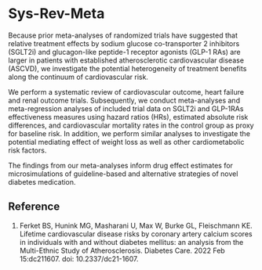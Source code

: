 # Sys-Rev-Meta

Because prior meta-analyses of randomized trials have suggested that relative treatment effects by sodium glucose co-transporter 2 inhibitors (SGLT2i) and glucagon-like peptide-1 receptor agonists (GLP-1 RAs) are larger in patients with established atherosclerotic cardiovascular disease (ASCVD), we investigate the potential heterogeneity of treatment benefits along the continuum of cardiovascular risk. 

We perform a systematic review of cardiovascular outcome, heart failure and renal outcome trials. Subsequently, we conduct meta-analyses and meta-regression analyses of included trial data on SGLT2i and GLP-1RAs effectiveness measures using hazard ratios (HRs), estimated absolute risk differences, and cardiovascular mortality rates in the control group as proxy for baseline risk. In addition, we perform similar analyses to investigate the potential mediating effect of weight loss as well as other cardiometabolic risk factors.

The findings from our meta-analyses inform drug effect estimates for microsimulations of guideline-based and alternative strategies of novel diabetes medication.

## Reference
1.	Ferket BS, Hunink MG, Masharani U, Max W, Burke GL, Fleischmann KE. Lifetime cardiovascular disease risks by coronary artery calcium scores in individuals with and without diabetes mellitus: an analysis from the Multi-Ethnic Study of Atherosclerosis. Diabetes Care. 2022 Feb 15:dc211607. doi: 10.2337/dc21-1607.
